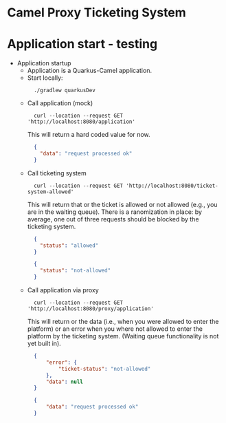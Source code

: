 # Camel Proxy Ticketing System

# Application start - testing
* Application startup
  * Application is a Quarkus-Camel application.
  * Start locally:
    ```shell
      ./gradlew quarkusDev
    ```
  * Call application (mock)
    ```shell
      curl --location --request GET 'http://localhost:8080/application'
    ```
    This will return a hard coded value for now.
    ```json
      {
        "data": "request processed ok"
      }
    ```
  * Call ticketing system
    ```shell
      curl --location --request GET 'http://localhost:8080/ticket-system-allowed'
    ```
    This will return that or the ticket is allowed or not allowed (e.g., you are in the waiting queue).
    There is a ranomization in place: by average, one out of three requests should be blocked by 
    the ticketing system.
    ```json
      {
        "status": "allowed"
      }
    ```
    ```json
      {
        "status": "not-allowed"
      }
    ```
  * Call application via proxy
    ```shell
      curl --location --request GET 'http://localhost:8080/proxy/application'
    ```
    This will return or the data (i.e., when you were allowed to enter the platform) or 
    an error when you where not allowed to enter the platform by the ticketing system.
    (Waiting queue functionality is not yet built in).
    ```json
      {
          "error": {
              "ticket-status": "not-allowed"
          },
          "data": null
      }
    ```
    ```json
      {
          "data": "request processed ok"
      }
    ```